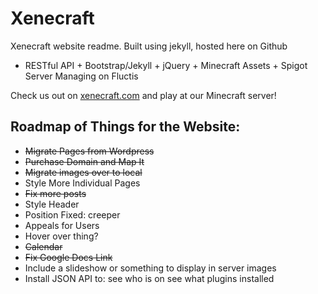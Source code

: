 Xenecraft
=====

Xenecraft website readme. Built using jekyll, hosted here on Github
* RESTful API + Bootstrap/Jekyll + jQuery + Minecraft Assets + Spigot Server Managing on Fluctis

Check us out on [xenecraft.com](xenecraft.com) and play at our Minecraft server!

Roadmap of Things for the Website:
-----
* ~~Migrate Pages from Wordpress~~
* ~~Purchase Domain and Map It~~
* ~~Migrate images over to local~~
* Style More Individual Pages
* ~~Fix more posts~~
* Style Header
* Position Fixed: creeper
* Appeals for Users
* Hover over thing?
* ~~Calendar~~
* ~~Fix Google Docs Link~~
* Include a slideshow or something to display in server images
* Install JSON API to: 
see who is on
see what plugins installed



